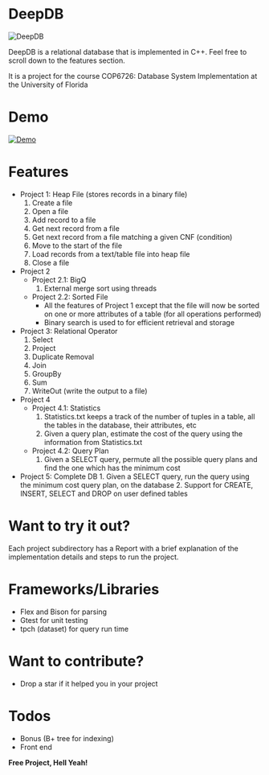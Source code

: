 # DeepDB


![DeepDB](https://drive.google.com/uc?export=view&id=1oK3rZqOpOBucAB2IsjFmd2z0cVr_KXMP)

DeepDB is a relational database that is implemented in C++. Feel free to scroll down to the features section.

It is a project for the course COP6726: Database System Implementation at the University of Florida

# Demo
[![Demo](https://drive.google.com/uc?export=view&id=18DTROUYBPlCaDLLz8X9jVhVTMIc3Za4V)](https://www.youtube.com/watch?v=x9PuqaW_HBE)

# Features

- Project 1: Heap File (stores records in a binary file)
    1. Create a file
    2. Open a file
    3. Add record to a file
    4. Get next record from a file
    5. Get next record from a file matching a given CNF (condition)
    6. Move to the start of the file
    7. Load records from a text/table file into heap file
    8. Close a file
- Project 2
    - Project 2.1: BigQ
        1. External merge sort using threads
    - Project 2.2: Sorted File
        - All the features of Project 1 except that the file will now be sorted on one or more attributes of a table (for all operations performed)
        - Binary search is used to for efficient retrieval and storage
- Project 3: Relational Operator
    1. Select
    2. Project
    3. Duplicate Removal
    4. Join
    5. GroupBy
    6. Sum
    7. WriteOut (write the output to a file)
- Project 4
    - Project 4.1: Statistics
        1. Statistics.txt keeps a track of the number of tuples in a table, all the tables in the database, their attributes, etc
        2. Given a query plan, estimate the cost of the query using the information from Statistics.txt
    - Project 4.2: Query Plan
        1. Given a SELECT query, permute all the possible query plans and find the one which has the minimum cost
- Project 5: Complete DB
        1. Given a SELECT query, run the query using the minimum cost query plan, on the database
        2. Support for CREATE, INSERT, SELECT and DROP on user defined tables

# Want to try it out?

Each project subdirectory has a Report with a brief explanation of the implementation details and steps to run the project.

# Frameworks/Libraries
- Flex and Bison for parsing
- Gtest for unit testing
- tpch (dataset) for query run time 

# Want to contribute?
- Drop a star if it helped you in your project

# Todos
 - Bonus (B+ tree for indexing)
 - Front end

**Free Project, Hell Yeah!**